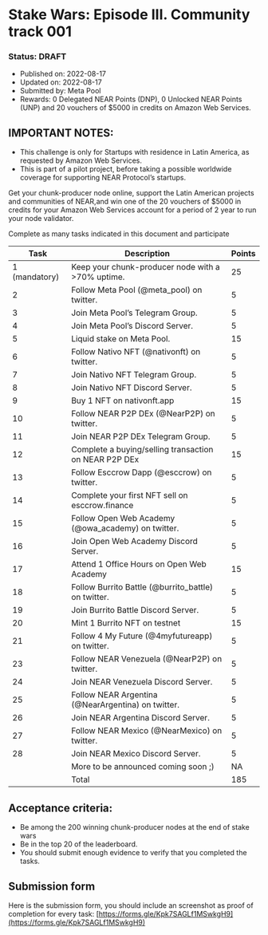 
# Stake Wars: Episode III. Community track 001
### Status: **DRAFT**
* Published on: 2022-08-17
* Updated on: 2022-08-17
* Submitted by: Meta Pool 
* Rewards: 0 Delegated NEAR Points (DNP), 0 Unlocked NEAR Points (UNP) and 20 vouchers of $5000 in credits on Amazon Web Services.

  
## **IMPORTANT NOTES:**

* This challenge is only for Startups with residence in Latin America, as requested by Amazon Web Services.
* This is part of a pilot project, before taking a possible worldwide coverage for supporting NEAR Protocol’s startups.

Get your chunk-producer node online, support the Latin American projects and communities of NEAR,and win one of the 20 vouchers of $5000 in credits for your Amazon Web Services account for a period of 2 year to run your node validator.

Complete as many tasks indicated in this document and participate

|Task|Description|Points|
| --- | --- | --- |
|1 (mandatory)|Keep your chunk-producer node with a >70% uptime.|25|
|2|Follow Meta Pool (@meta_pool) on twitter.|5|
|3|Join Meta Pool’s Telegram Group.|5|
|4|Join Meta Pool’s Discord Server.|5|
|5|Liquid stake on Meta Pool.|15|
|6|Follow Nativo NFT (@nativonft) on twitter.|5|
|7|Join Nativo NFT Telegram Group.|5|
|8|Join Nativo NFT Discord Server.|5|
|9|Buy 1 NFT on nativonft.app|15|
|10|Follow NEAR P2P DEx (@NearP2P) on twitter.|5|
|11|Join NEAR P2P DEx Telegram Group.|5|
|12|Complete a buying/selling transaction on NEAR P2P DEx|15|
|13|Follow Esccrow Dapp (@esccrow) on twitter.|5|
|14|Complete your first NFT sell on esccrow.finance|5|
|15|Follow Open Web Academy (@owa_academy) on twitter.|5|
|16|Join Open Web Academy Discord Server.|5|
|17|Attend 1 Office Hours on Open Web Academy|15|
|18|Follow Burrito Battle (@burrito_battle) on twitter.|5|
|19|Join Burrito Battle Discord Server.|5|
|20|Mint 1 Burrito NFT on testnet|15|
|21|Follow 4 My Future (@4myfutureapp) on twitter.|5|
|23|Follow NEAR Venezuela (@NearP2P) on twitter.|5|
|24|Join NEAR Venezuela Discord Server.|5|
|25|Follow NEAR Argentina (@NearArgentina) on twitter.|5|
|26|Join NEAR Argentina Discord Server.|5|
|27|Follow NEAR Mexico (@NearMexico) on twitter.|5|
|28|Join NEAR Mexico Discord Server.|5|
||More to be announced coming soon ;)|NA|
||Total|185|

## Acceptance criteria:

* Be among the 200 winning chunk-producer nodes at the end of stake wars
* Be in the top 20 of the leaderboard.
* You should submit enough evidence to verify that you completed the tasks.

## Submission form

Here is the submission form, you should include an screenshot as proof of completion for every task: [https://forms.gle/Kpk7SAGLf1MSwkgH9](https://forms.gle/Kpk7SAGLf1MSwkgH9)